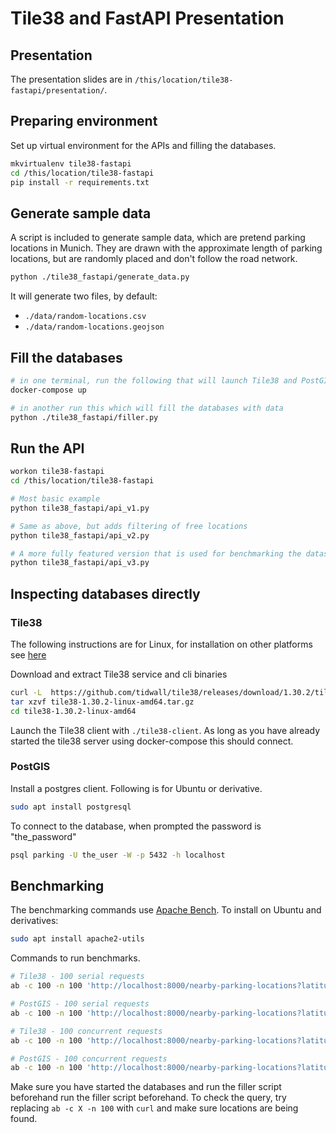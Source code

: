 # Tile38 and FastAPI Presentation

## Presentation
The presentation slides are in `/this/location/tile38-fastapi/presentation/`.

## Preparing environment

Set up virtual environment for the APIs and filling the databases.
```bash
mkvirtualenv tile38-fastapi
cd /this/location/tile38-fastapi
pip install -r requirements.txt
```

## Generate sample data
A script is included to generate sample data, which are pretend parking locations in Munich.
They are drawn with the approximate length of parking locations, 
but are randomly placed and don't follow the road network. 

```bash
python ./tile38_fastapi/generate_data.py
```

It will generate two files, by default:
* `./data/random-locations.csv`
* `./data/random-locations.geojson`

## Fill the databases
```bash
# in one terminal, run the following that will launch Tile38 and PostGIS
docker-compose up

# in another run this which will fill the databases with data
python ./tile38_fastapi/filler.py
```

## Run the API

```bash
workon tile38-fastapi
cd /this/location/tile38-fastapi

# Most basic example
python tile38_fastapi/api_v1.py

# Same as above, but adds filtering of free locations
python tile38_fastapi/api_v2.py

# A more fully featured version that is used for benchmarking the datasets
python tile38_fastapi/api_v3.py
```

## Inspecting databases directly

### Tile38
The following instructions are for Linux, 
for installation on other platforms see [here](https://github.com/tidwall/tile38/releases/tag/1.30.2)

Download and extract Tile38 service and cli binaries
```bash
curl -L  https://github.com/tidwall/tile38/releases/download/1.30.2/tile38-1.30.2-linux-amd64.tar.gz -o tile38-1.30.2-linux-amd64.tar.gz
tar xzvf tile38-1.30.2-linux-amd64.tar.gz
cd tile38-1.30.2-linux-amd64
```

Launch the Tile38 client with `./tile38-client`. 
As long as you have already started the tile38 server using docker-compose this should connect.

### PostGIS

Install a postgres client. Following is for Ubuntu or derivative.
```bash
sudo apt install postgresql
```

To connect to the database, when prompted the password is "the_password"
```bash
psql parking -U the_user -W -p 5432 -h localhost
```

## Benchmarking
The benchmarking commands use [Apache Bench](https://httpd.apache.org/docs/2.4/programs/ab.html). 
To install on Ubuntu and derivatives:
```bash
sudo apt install apache2-utils
```

Commands to run benchmarks. 
```bash
# Tile38 - 100 serial requests
ab -c 100 -n 100 'http://localhost:8000/nearby-parking-locations?latitude=48.245&longitude=11.5729&distance_meters=250&free_only=false&database=tile38'

# PostGIS - 100 serial requests
ab -c 100 -n 100 'http://localhost:8000/nearby-parking-locations?latitude=48.245&longitude=11.5729&distance_meters=250&free_only=false&database=postgis'

# Tile38 - 100 concurrent requests
ab -c 100 -n 100 'http://localhost:8000/nearby-parking-locations?latitude=48.245&longitude=11.5729&distance_meters=250&free_only=false&database=tile38'

# PostGIS - 100 concurrent requests
ab -c 100 -n 100 'http://localhost:8000/nearby-parking-locations?latitude=48.245&longitude=11.5729&distance_meters=250&free_only=false&database=postgis'
```

Make sure you have started the databases and run the filler script beforehand run the filler script beforehand. 
To check the query, try replacing `ab -c X -n 100`  with  `curl` and make sure locations are being found.
